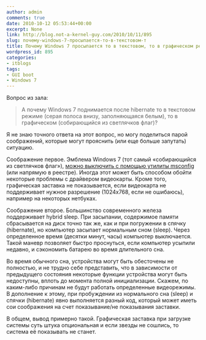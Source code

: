 ```yaml
---
author: admin
comments: true
date: 2010-10-12 05:53:44+00:00
excerpt: None
link: http://blog.not-a-kernel-guy.com/2010/10/11/895
slug: почему-windows-7-просыпается-то-в-текстовом-т
title: Почему Windows 7 просыпается то в текстовом, то в графическом режиме?
wordpress_id: 895
categories:
- itblogs
tags:
- GUI boot
- Windows 7
---
```


Вопрос из зала:



> А почему Windows 7 поднимается после hibernate то в текстовом режиме (серая полоса внизу, заполняющаяся белым), то в графическом (собирающийся из светлячков флаг)?


Я не знаю точного ответа на этот вопрос, но могу поделиться парой соображений, которые могут прояснить (или еще больше запутать) ситуацию.

Соображение первое. Эмблема Windows 7 (тот самый «собирающийся из светлячков флаг»), [можно выключить с помощью утилиты msconfig](http://www.intowindows.com/how-to-hide-windows-7-boot-screen/) (или напрямую в реестре). Иногда этот может быть способом обойти некоторые проблемы с драйвером видеокарты. Кроме того, графическая заставка не показывается, если видеокарта не поддерживает нужное разрешение (1024x768, если не ошибаюсь), например на некоторых нетбуках.

Соображение второе. Большинство современного железа поддерживает hybrid sleep. При засыпании, содержимое памяти сбрасывается на диск точно так же, как и при погружении в спячку (hibernate), но компьютер засыпает нормальным сном (sleep). Через определенное время (десятки минут, часы) компьютер выключается. Такой маневр позволяет быстро проснуться, если компьютер усыпили недавно, и сэкономить батарею во время длительного сна. 

Во время обычного сна, устройства могут быть обесточены не полностью, и не трудно себе представить, что в зависимости от предыдущего состояния некоторые функции устройства могут быть недоступны, вплоть до момента полной инициализации. Скажем, по каким-либо причинам не будут работать определенные видеорежимы. В дополнение к этому, при пробуждении из нормального сна (sleep) и спячки (hibernate) явно выполняется разный код, который может иметь сои соображения на счет показывание/не показывания заставки.

В общем, вывод примерно такой. Графическая заставка при загрузке системы суть штука опциональная и если звезды не сошлись, то система её показывать не станет.

